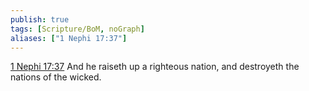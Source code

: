 ```yaml
---
publish: true
tags: [Scripture/BoM, noGraph]
aliases: ["1 Nephi 17:37"]
---
```

[1 Nephi 17:37](https://churchofjesuschrist.org/study/scriptures/bofm/1-ne/17?lang=eng&id=p37#p37) And he raiseth up a righteous nation, and destroyeth the nations of the wicked.
